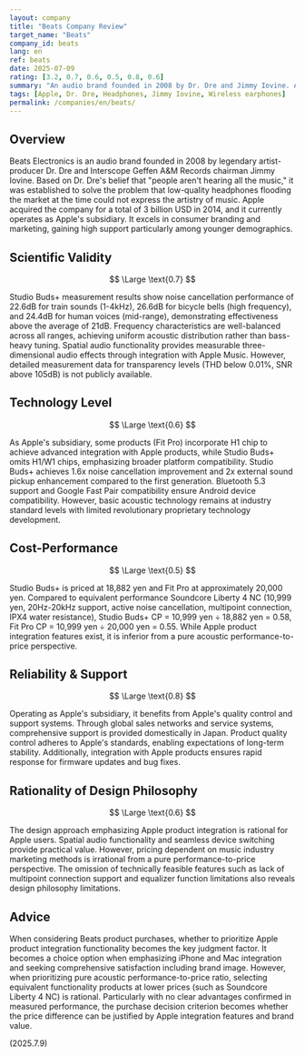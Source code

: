 ```yaml
---
layout: company
title: "Beats Company Review"
target_name: "Beats"
company_id: beats
lang: en
ref: beats
date: 2025-07-09
rating: [3.2, 0.7, 0.6, 0.5, 0.8, 0.6]
summary: "An audio brand founded in 2008 by Dr. Dre and Jimmy Iovine. Acquired by Apple for 3 billion USD in 2014 and currently operates as Apple's subsidiary. While excelling in consumer branding, measured performance remains at industry average levels with higher pricing."
tags: [Apple, Dr. Dre, Headphones, Jimmy Iovine, Wireless earphones]
permalink: /companies/en/beats/
---
```

## Overview

Beats Electronics is an audio brand founded in 2008 by legendary artist-producer Dr. Dre and Interscope Geffen A&M Records chairman Jimmy Iovine. Based on Dr. Dre's belief that "people aren't hearing all the music," it was established to solve the problem that low-quality headphones flooding the market at the time could not express the artistry of music. Apple acquired the company for a total of 3 billion USD in 2014, and it currently operates as Apple's subsidiary. It excels in consumer branding and marketing, gaining high support particularly among younger demographics.

## Scientific Validity

$$ \Large \text{0.7} $$

Studio Buds+ measurement results show noise cancellation performance of 22.6dB for train sounds (1-4kHz), 26.6dB for bicycle bells (high frequency), and 24.4dB for human voices (mid-range), demonstrating effectiveness above the average of 21dB. Frequency characteristics are well-balanced across all ranges, achieving uniform acoustic distribution rather than bass-heavy tuning. Spatial audio functionality provides measurable three-dimensional audio effects through integration with Apple Music. However, detailed measurement data for transparency levels (THD below 0.01%, SNR above 105dB) is not publicly available.

## Technology Level

$$ \Large \text{0.6} $$

As Apple's subsidiary, some products (Fit Pro) incorporate H1 chip to achieve advanced integration with Apple products, while Studio Buds+ omits H1/W1 chips, emphasizing broader platform compatibility. Studio Buds+ achieves 1.6x noise cancellation improvement and 2x external sound pickup enhancement compared to the first generation. Bluetooth 5.3 support and Google Fast Pair compatibility ensure Android device compatibility. However, basic acoustic technology remains at industry standard levels with limited revolutionary proprietary technology development.

## Cost-Performance

$$ \Large \text{0.5} $$

Studio Buds+ is priced at 18,882 yen and Fit Pro at approximately 20,000 yen. Compared to equivalent performance Soundcore Liberty 4 NC (10,999 yen, 20Hz-20kHz support, active noise cancellation, multipoint connection, IPX4 water resistance), Studio Buds+ CP = 10,999 yen ÷ 18,882 yen = 0.58, Fit Pro CP = 10,999 yen ÷ 20,000 yen = 0.55. While Apple product integration features exist, it is inferior from a pure acoustic performance-to-price perspective.

## Reliability & Support

$$ \Large \text{0.8} $$

Operating as Apple's subsidiary, it benefits from Apple's quality control and support systems. Through global sales networks and service systems, comprehensive support is provided domestically in Japan. Product quality control adheres to Apple's standards, enabling expectations of long-term stability. Additionally, integration with Apple products ensures rapid response for firmware updates and bug fixes.

## Rationality of Design Philosophy

$$ \Large \text{0.6} $$

The design approach emphasizing Apple product integration is rational for Apple users. Spatial audio functionality and seamless device switching provide practical value. However, pricing dependent on music industry marketing methods is irrational from a pure performance-to-price perspective. The omission of technically feasible features such as lack of multipoint connection support and equalizer function limitations also reveals design philosophy limitations.

## Advice

When considering Beats product purchases, whether to prioritize Apple product integration functionality becomes the key judgment factor. It becomes a choice option when emphasizing iPhone and Mac integration and seeking comprehensive satisfaction including brand image. However, when prioritizing pure acoustic performance-to-price ratio, selecting equivalent functionality products at lower prices (such as Soundcore Liberty 4 NC) is rational. Particularly with no clear advantages confirmed in measured performance, the purchase decision criterion becomes whether the price difference can be justified by Apple integration features and brand value.

(2025.7.9)